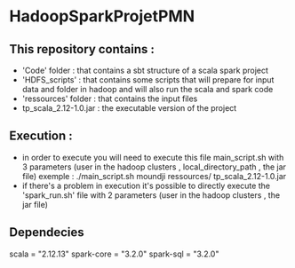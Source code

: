 # HadoopSparkProjetPMN
## This repository contains :

- 'Code' folder : that contains a sbt structure of a scala spark project
- 'HDFS_scripts' : that contains some scripts that will prepare for input data and folder in hadoop and will also run the scala and spark code
- 'ressources' folder : that contains the input files
- tp_scala_2.12-1.0.jar : the executable version of the project

## Execution :
- in order to execute you will need to execute this file main_script.sh with 3 parameters (user in the hadoop clusters , local_directory_path , the jar file)
    exemple :  ./main_script.sh moundji ressources/ tp_scala_2.12-1.0.jar
- if there's a problem in execution it's possible to directly execute the 'spark_run.sh' file with 2 parameters (user in the hadoop clusters , the jar file)
  
## Dependecies 
  scala = "2.12.13"
  spark-core = "3.2.0"
  spark-sql = "3.2.0"
